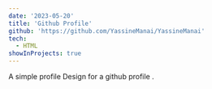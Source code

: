 ```yaml
---
date: '2023-05-20'
title: 'Github Profile'
github: 'https://github.com/YassineManai/YassineManai'
tech:
  - HTML
showInProjects: true
---
```


A simple profile Design for a github profile
.
